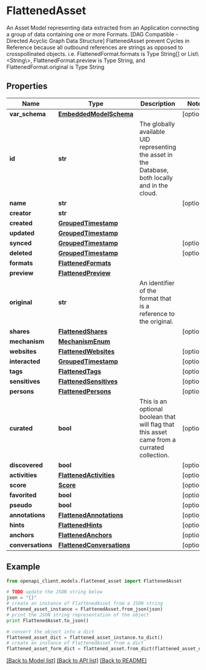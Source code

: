 # FlattenedAsset

An Asset Model representing data extracted from an Application connecting a group of data containing one or more Formats. [DAG Compatible - Directed Acyclic Graph Data Structure]  FlattenedAsset prevent Cycles in Reference because all outbound references are strings as opposed to crosspollinated objects.  i.e. FlattenedFormat.formats is Type String[] or List\\<String\\>, FlattenedFormat.preview is Type String, and FlattenedFormat.original is Type String

## Properties
Name | Type | Description | Notes
------------ | ------------- | ------------- | -------------
**var_schema** | [**EmbeddedModelSchema**](EmbeddedModelSchema.md) |  | [optional] 
**id** | **str** | The globally available UID representing the asset in the Database, both locally and in the cloud. | 
**name** | **str** |  | [optional] 
**creator** | **str** |  | 
**created** | [**GroupedTimestamp**](GroupedTimestamp.md) |  | 
**updated** | [**GroupedTimestamp**](GroupedTimestamp.md) |  | 
**synced** | [**GroupedTimestamp**](GroupedTimestamp.md) |  | [optional] 
**deleted** | [**GroupedTimestamp**](GroupedTimestamp.md) |  | [optional] 
**formats** | [**FlattenedFormats**](FlattenedFormats.md) |  | 
**preview** | [**FlattenedPreview**](FlattenedPreview.md) |  | 
**original** | **str** | An identifier of the format that is a reference to the original. | 
**shares** | [**FlattenedShares**](FlattenedShares.md) |  | [optional] 
**mechanism** | [**MechanismEnum**](MechanismEnum.md) |  | 
**websites** | [**FlattenedWebsites**](FlattenedWebsites.md) |  | [optional] 
**interacted** | [**GroupedTimestamp**](GroupedTimestamp.md) |  | [optional] 
**tags** | [**FlattenedTags**](FlattenedTags.md) |  | [optional] 
**sensitives** | [**FlattenedSensitives**](FlattenedSensitives.md) |  | [optional] 
**persons** | [**FlattenedPersons**](FlattenedPersons.md) |  | [optional] 
**curated** | **bool** | This is an optional boolean that will flag that this asset came from a currated collection. | [optional] 
**discovered** | **bool** |  | [optional] 
**activities** | [**FlattenedActivities**](FlattenedActivities.md) |  | [optional] 
**score** | [**Score**](Score.md) |  | [optional] 
**favorited** | **bool** |  | [optional] 
**pseudo** | **bool** |  | [optional] 
**annotations** | [**FlattenedAnnotations**](FlattenedAnnotations.md) |  | [optional] 
**hints** | [**FlattenedHints**](FlattenedHints.md) |  | [optional] 
**anchors** | [**FlattenedAnchors**](FlattenedAnchors.md) |  | [optional] 
**conversations** | [**FlattenedConversations**](FlattenedConversations.md) |  | [optional] 

## Example

```python
from openapi_client.models.flattened_asset import FlattenedAsset

# TODO update the JSON string below
json = "{}"
# create an instance of FlattenedAsset from a JSON string
flattened_asset_instance = FlattenedAsset.from_json(json)
# print the JSON string representation of the object
print FlattenedAsset.to_json()

# convert the object into a dict
flattened_asset_dict = flattened_asset_instance.to_dict()
# create an instance of FlattenedAsset from a dict
flattened_asset_form_dict = flattened_asset.from_dict(flattened_asset_dict)
```
[[Back to Model list]](../README.md#documentation-for-models) [[Back to API list]](../README.md#documentation-for-api-endpoints) [[Back to README]](../README.md)


